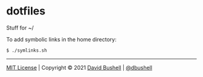 # dotfiles

Stuff for ~/

To add symbolic links in the home directory:

```zsh
$ ./symlinks.sh
```

* * *

[MIT License](/LICENSE) | Copyright © 2021 [David Bushell](https://dbushell.com) | [@dbushell](https://twitter.com/dbushell)

